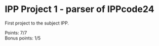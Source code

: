 # IPP Project 1 - parser of IPPcode24
First project to the subject IPP.

Points: 7/7<br>
Bonus points: 1/5
